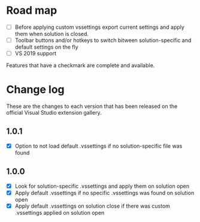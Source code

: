 # Road map

- [ ] Before applying custom vssettings export current settings and apply them 
when solution is closed.
- [ ] Toolbar buttons and/or hotkeys to switch bitween solution-specific and 
default settings on the fly
- [ ] VS 2019 support

Features that have a checkmark are complete and available.

# Change log

These are the changes to each version that has been released
on the official Visual Studio extension gallery.

## 1.0.1

- [x] Option to not load default .vssettings if no solution-specific file was 
found

## 1.0.0

- [x] Look for solution-specific .vssettings and apply them on solution open
- [x] Apply default .vssettings if no specific .vssettings was found on 
solution open
- [x] Apply default .vssettings on solution close if there was custom 
.vssettings applied on solution open
